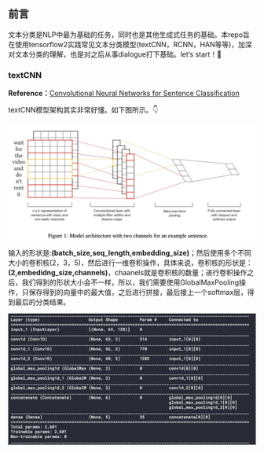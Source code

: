 ## 前言

文本分类是NLP中最为基础的任务，同时也是其他生成式任务的基础。本repo旨在使用tensorflow2实践常见文本分类模型(textCNN，RCNN，HAN等等)，加深对文本分类的理解，也是对之后从事dialogue打下基础。let‘s start！🤩

### textCNN

**Reference：**[Convolutional Neural Networks for Sentence Classiﬁcation](https://arxiv.org/abs/1408.5882)

textCNN模型架构其实非常好懂。如下图所示。👇

![](https://raw.githubusercontent.com/codewithzichao/Text_Classification_Programs/master/images/textCNNjpg.jpg)

输入的形状是:**(batch_size,seq_length,embedding_size)**；然后使用多个不同大小的卷积核(2，3，5)，然后进行一维卷积操作，具体来说，卷积核的形状是：**(2,embedidng_size,channels)**，chaanels就是卷积核的数量；进行卷积操作之后，我们得到的形状大小会不一样，所以，我们需要使用GlobalMaxPooling操作，只保存得到的向量中的最大值，之后进行拼接，最后接上一个softmax层，得到最后的分类结果。

![](https://raw.githubusercontent.com/codewithzichao/Text_Classification_Programs/master/images/textcnn.jpg)

